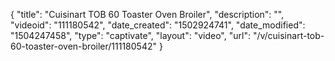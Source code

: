 {
    "title": "Cuisinart TOB 60 Toaster Oven Broiler",
    "description": "",
    "videoid": "111180542",
    "date_created": "1502924741",
    "date_modified": "1504247458",
    "type": "captivate",
    "layout": "video",
    "url": "\/v\/cuisinart-tob-60-toaster-oven-broiler\/111180542"
}